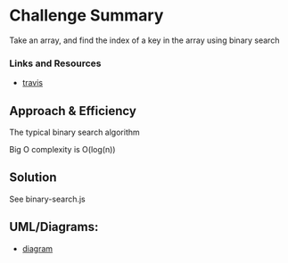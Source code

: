 # Challenge Summary
Take an array, and find the index of a key in the array using binary search

### Links and Resources
* [travis](https://travis-ci.com/Clownvin/data-structures-and-algorithms)

## Approach & Efficiency
The typical binary search algorithm

Big O complexity is O(log(n))

## Solution
See binary-search.js

## UML/Diagrams:
* [diagram](https://i.imgur.com/vnH9VAe.jpg)

